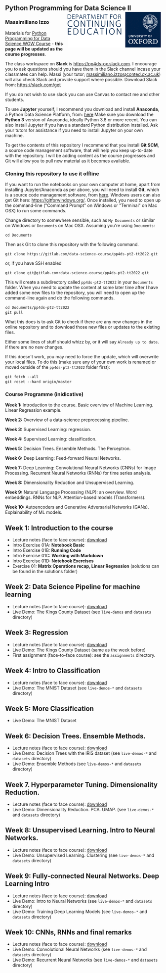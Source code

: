 ## Python Programming for Data Science II <img src="oudce_logo.png" align="right"/>

### Massimiliano Izzo 

Materials for [Python Programming for Data Science WOW Course](https://www.conted.ox.ac.uk/courses/python-programming-for-data-science-part-1?code=O21P656COW) - **this page will be updated as the course progresses**.

The class workspace on **Slack** is https://pp4ds-ox.slack.com. I encourage you to ask questions should you have them in the Slack channel incase your classmates can help. Massi (your tutor; massimiliano.izzo@conted.ox.ac.uk) will also check Slack and provide support where possible. Download Slack from: https://slack.com/get

If you do not wish to use slack you can use Canvas to contact me and other students. 

To use **Jupyter** yourself, I recommend you download and install **Anaconda**, a Python Data Science Platform, from: [here](https://www.anaconda.com/products/individual) Make sure you download the **Python 3** version of Anaconda, ideally Python 3.8 or more recent. You can also install Jupyter if you have a standard Python distribution installed. Ask your tutors for assistance if you need to install Jupyter on your own machine.

To get the contents of this repository I recommend that you install **Git SCM**, a source code management software, that will help you keep up-to-date with the repository. I will be adding content as the course progresses and Git will allow you to pull new material as it becomes available.

### Cloning this repository to use it offline

If you want to run the notebooks on your own computer at home, apart from installing Jupyter/Anaconda as per above, you will need to install **Git**, which is a source code management software, from [here](https://git-scm.com/downloads). Windows users can also get Git here: https://gitforwindows.org/. Once installed, you need to open up the command-line ("Command Prompt" on Windows or "Terminal" on Mac OSX) to run some commands.

Change directory to somewhere sensible, such as `My Documents` or similar on Windows or `Documents` on Mac OSX. Assuming you're using `Documents`:

```
cd Documents
```

Then ask Git to clone this repository with the following command.
```
git clone https://gitlab.com/data-science-course/pp4ds-pt2-tt2022.git
```
or, if you have SSH enabled
```
git clone git@gitlab.com:data-science-course/pp4ds-pt2-tt2022.git
```

This will create a subdirectory called `pp4ds-pt2-tt2022` in your `Documents` folder. When you need to update the content at some later time after I have added some new files to the repository, you will need to open up the command-line again and do the following commands.
```
cd Documents/pp4ds-pt2-tt2022
git pull
```
What this does is to ask Git to check if there are any new changes in the online repository and to download those new files or updates to the existing files.

Either some lines of stuff should whizz by, or it will say `Already up to date.` if there are no new changes.

If this doesn't work, you may need to force the update, which will overwrite your local files. To do this (make sure any of your own work is renamed or moved outside of the `pp4ds-pt2-tt2022` folder first):
```
git fetch --all
git reset --hard origin/master
```

### Course Programme (inidicative)

**Week 1:** Introduction to the course. Basic overview of Machine Learning. Linear Regression example.

**Week 2:** Overview of a data-science preprocessing pipeline.

**Week 3:** Supervised Learning: regression.

**Week 4:** Supervised Learning: classification.

**Week 5:** Decision Trees. Ensemble Methods. The Perceptron.

**Week 6:** Deep Learning: Feed-forward Neural Networks.

**Week 7:** Deep Learning: Convolutional Neural Networks (CNNs) for Image Processing. Recurrent Neural Networks (RNNs) for time series analysis.

**Week 8:** Dimensionality Reduction and Unsupervised Learning.

**Week 9:** Natural Language Processing (NLP): an overview. Word embeddings. RNNs for NLP.  Attention-based models  (Transformers).

**Week 10:** Autoencoders and Generative Adversarial Networks (GANs). Explainability of ML models.

## Week 1: Introduction to the course

* Lecture notes (face to face course): [download](https://tinyurl.com/2k3rjjna) 
* Intro Exercise 01A: **Notebook Basic** 
* Intro Exercise 01B: **Running Code** 
* Intro Exercise 01C: **Working with Markdown** 
* Intro Exercise 01D: **Notebook Exercises** 
* Exercise 01: **Matrix Operations recap, Linear Regression** (solutions can be found in the solutions folder)

## Week 2: Data Science Pipeline for machine learning

* Lecture notes (face to face course): [download](https://tinyurl.com/2p9xzj57)
* Live Demo: The Kings County Dataset (see `live-demos` and `datasets` directory)

## Week 3: Regression

* Lecture notes (face to face course): [download](https://tinyurl.com/6e3c993n)
* Live Demo: The Kings County Dataset (same as the week before)
* First assignment (face-to-face course): see the `assignments` directory.

## Week 4: Intro to Classification

* Lecture notes (face to face course): [download](https://tinyurl.com/4nk5kmst)
* Live Demo: The MNIST Dataset (see `live-demos-*` and `datasets` directory)

## Week 5: More Classification

* Live Demo: The MNIST Dataset

## Week 6: Decision Trees. Ensemble Methods. 

* Lecture notes (face to face course): [download](https://tinyurl.com/ye2x3xuz)
* Live Demo: Decision Trees with the IRIS dataset (see `live-demos-*` and `datasets` directory)
* Live Demo: Ensemble Methods (see `live-demos-*` and `datasets` directory)

## Week 7. Hyperparameter Tuning. Dimensionality Reduction. 

* Lecture notes (face to face course): [download](https://tinyurl.com/2hxjp7sr)
* Live Demo: Dimensionality Reduction. PCA. UMAP. (see `live-demos-*` and `datasets` directory)


## Week 8: Unsupervised Learning. Intro to Neural Networks.

* Lecture notes (face to face course): [download](https://tinyurl.com/2dx6ac5j)
* Live Demo: Unsupervised Learning. Clustering (see `live-demos-*` and `datasets` directory)


## Week 9: Fully-connected Neural Networks. Deep Learning Intro

* Lecture notes (face to face course): [download](https://tinyurl.com/f5t4kmyr)
* Live Demo: Intro to Neural Networks (see `live-demos-*` and `datasets` directory)
* Live Demo: Training Deep Learning Models (see `live-demos-*` and `datasets` directory)


## Week 10: CNNs, RNNs and final remarks

* Lecture notes (face to face course): [download](https://tinyurl.com/uj97cv77)
* Live Demo: Convolutional Neural Networks (see `live-demos-*` and `datasets` directory)
* Live Demo: Recurrent Neural Networks (see `live-demos-*` and `datasets` directory)
